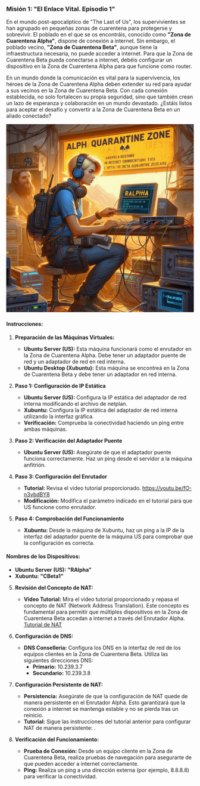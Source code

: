 ### Misión 1: **"El Enlace Vital. Episodio 1"**

En el mundo post-apocalíptico de "The Last of Us", los supervivientes se han agrupado en pequeñas zonas de cuarentena para protegerse y sobrevivir. El poblado en el que se os encontráis, conocido como **"Zona de Cuarentena Alpha"**, dispone de conexión a internet. Sin embargo, el poblado vecino, **"Zona de Cuarentena Beta"**, aunque tiene la infraestructura necesaria, no puede acceder a internet. Para que la Zona de Cuarentena Beta pueda conectarse a internet, debéis configurar un dispositivo en la Zona de Cuarentena Alpha para que funcione como router.

En un mundo donde la comunicación es vital para la supervivencia, los héroes de la Zona de Cuarentena Alpha deben extender su red para ayudar a sus vecinos en la Zona de Cuarentena Beta. Con cada conexión establecida, no solo fortalecen su propia seguridad, sino que también crean un lazo de esperanza y colaboración en un mundo devastado. ¿Estáis listos para aceptar el desafío y convertir a la Zona de Cuarentena Beta en un aliado conectado?

![Imagen del episodio](./img/p1.jfif)

#### Instrucciones:

1. **Preparación de las Máquinas Virtuales:**
   - **Ubuntu Server (US):** Esta máquina funcionará como el enrutador en la Zona de Cuarentena Alpha. Debe tener un adaptador puente de red y un adaptador de red en red interna.
   - **Ubuntu Desktop (Xubuntu):** Esta máquina se encontreá en la Zona de Cuarentena Beta y debe tener un adaptador en red interna.

2. **Paso 1: Configuración de IP Estática**
   - **Ubuntu Server (US):** Configura la IP estática del adaptador de red interna modificando el archivo de netplan.
   - **Xubuntu:** Configura la IP estática del adaptador de red interna utilizando la interfaz gráfica.
   - **Verificación:** Comprueba la conectividad haciendo un ping entre ambas máquinas.

3. **Paso 2: Verificación del Adaptador Puente**
   - **Ubuntu Server (US):** Asegúrate de que el adaptador puente funciona correctamente. Haz un ping desde el servidor a la máquina anfitrión.

4. **Paso 3: Configuración del Enrutador**
   - **Tutorial:** Revisa el video tutorial proporcionado. https://youtu.be/fO-n3vbdBY8
   - **Modificación:** Modifica el parámetro indicado en el tutorial para que US funcione como enrutador.

5. **Paso 4: Comprobación del Funcionamiento**
   - **Xubuntu:** Desde la máquina de Xubuntu, haz un ping a la IP de la interfaz del adaptador puente de la máquina US para comprobar que la configuración es correcta.

#### Nombres de los Dispositivos:
- **Ubuntu Server (US):** **"RAlpha"**
- **Xubuntu:** **"CBeta1"**

5. **Revisión del Concepto de NAT:**
   - **Video Tutorial:** Mira el video tutorial proporcionado y repasa el concepto de NAT (Network Address Translation). Este concepto es fundamental para permitir que múltiples dispositivos en la Zona de Cuarentena Beta accedan a internet a través del Enrutador Alpha.
   [Tutorial de NAT](https://youtu.be/sGdhakDeQyo)

6. **Configuración de DNS:**
   - **DNS Conselleria:** Configura los DNS en la interfaz de red de los equipos clientes en la Zona de Cuarentena Beta. Utiliza las siguientes direcciones DNS:
     - **Primario:** 10.239.3.7
     - **Secundario:** 10.239.3.8

7. **Configuración Persistente de NAT:**
   - **Persistencia:** Asegúrate de que la configuración de NAT quede de manera persistente en el Enrutador Alpha. Esto garantizará que la conexión a internet se mantenga estable y no se pierda tras un reinicio.
   - **Tutorial:** Sigue las instrucciones del tutorial anterior para configurar NAT de manera persistente: .

8. **Verificación del Funcionamiento:**
   - **Prueba de Conexión:** Desde un equipo cliente en la Zona de Cuarentena Beta, realiza pruebas de navegación para asegurarte de que pueden acceder a internet correctamente.
   - **Ping:** Realiza un ping a una dirección externa (por ejemplo, 8.8.8.8) para verificar la conectividad.


